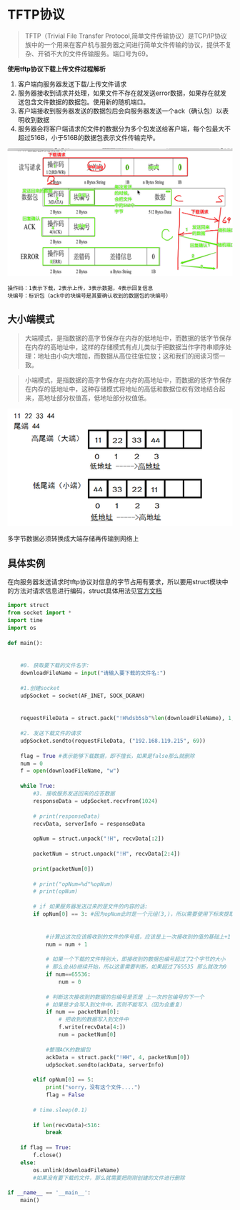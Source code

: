 # TFTP协议

> TFTP（Trivial File Transfer Protocol,简单文件传输协议）是TCP/IP协议族中的一个用来在客户机与服务器之间进行简单文件传输的协议，提供不复杂、开销不大的文件传输服务。端口号为69。


**使用tftp协议下载上传文件过程解析**  
1. 客户端向服务器发送下载/上传文件请求
2. 服务器接收到请求并处理，如果文件不存在就发送error数据，如果存在就发送包含文件数据的数据包。使用新的随机端口。
3. 客户端接收到服务器发送的数据包后会向服务器发送一个ack（确认包）以表明收到数据
4. 服务器会将客户端请求的文件的数据分为多个包发送给客户端，每个包最大不超过516B，小于516B的数据包表示文件传输完毕。


![tftp](../img/tftp.png)

    操作码：1表示下载，2表示上传，3表示数据，4表示回复信息
    块编号：标识包（ack中的块编号是其要确认收到的数据包的块编号）


## 大小端模式

> 大端模式，是指数据的高字节保存在内存的低地址中，而数据的低字节保存在内存的高地址中，这样的存储模式有点儿类似于把数据当作字符串顺序处理：地址由小向大增加，而数据从高位往低位放；这和我们的阅读习惯一致。

> 小端模式，是指数据的高字节保存在内存的高地址中，而数据的低字节保存在内存的低地址中，这种存储模式将地址的高低和数据位权有效地结合起来，高地址部分权值高，低地址部分权值低。

![大小端](../img/大小端.png)

多字节数据必须转换成大端存储再传输到网络上


## 具体实例

在向服务器发送请求时tftp协议对信息的字节占用有要求，所以要用struct模块中的方法对请求信息进行编码，struct具体用法见[官方文档](https://docs.python.org/zh-cn/3/library/struct.html?highlight=pack#struct)

```py
import struct
from socket import *
import time
import os

def main():


	#0. 获取要下载的文件名字:
	downloadFileName = input("请输入要下载的文件名:")	

	#1.创建socket
	udpSocket = socket(AF_INET, SOCK_DGRAM)


    requestFileData = struct.pack("!H%dsb5sb"%len(downloadFileName), 1, downloadFileName.encode(), 0, "octet".encode(), 0)

	#2. 发送下载文件的请求
	udpSocket.sendto(requestFileData, ("192.168.119.215", 69))

	flag = True #表示能够下载数据，即不擅长，如果是false那么就删除
	num = 0
	f = open(downloadFileName, "w")

	while True:
		#3. 接收服务发送回来的应答数据
		responseData = udpSocket.recvfrom(1024)

		# print(responseData)
		recvData, serverInfo = responseData

		opNum = struct.unpack("!H", recvData[:2])

		packetNum = struct.unpack("!H", recvData[2:4])

		print(packetNum[0])

		# print("opNum=%d"%opNum)
		# print(opNum)

		# if 如果服务器发送过来的是文件的内容的话:
		if opNum[0] == 3: #因为opNum此时是一个元组(3,)，所以需要使用下标来提取某个数据
			

			#计算出这次应该接收到的文件的序号值，应该是上一次接收到的值的基础上+1
			num = num + 1

			# 如果一个下载的文件特别大，即接收到的数据包编号超过了2个字节的大小
			# 那么会从0继续开始，所以这里需要判断，如果超过了65535 那么就改为0
			if num==65536:
				num = 0

			# 判断这次接收到的数据的包编号是否是 上一次的包编号的下一个
			# 如果是才会写入到文件中，否则不能写入（因为会重复）
			if num == packetNum[0]:
				# 把收到的数据写入到文件中
				f.write(recvData[4:])
				num = packetNum[0]

			#整理ACK的数据包
			ackData = struct.pack("!HH", 4, packetNum[0])
			udpSocket.sendto(ackData, serverInfo)

		elif opNum[0] == 5:
			print("sorry，没有这个文件....")
			flag = False

		# time.sleep(0.1)

		if len(recvData)<516:
			break

	if flag == True:
		f.close()
	else:
		os.unlink(downloadFileName)
        #如果没有要下载的文件，那么就需要把刚刚创建的文件进行删除

if __name__ == '__main__':
	main()
```
